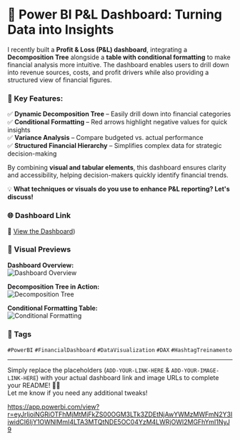 # 🚀 Power BI P&L Dashboard: Turning Data into Insights  

I recently built a **Profit & Loss (P&L) dashboard**, integrating a **Decomposition Tree** alongside a **table with conditional formatting** to make financial analysis more intuitive. The dashboard enables users to drill down into revenue sources, costs, and profit drivers while also providing a structured view of financial figures.  

### 🔹 Key Features:
✅ **Dynamic Decomposition Tree** – Easily drill down into financial categories  
✅ **Conditional Formatting** – Red arrows highlight negative values for quick insights  
✅ **Variance Analysis** – Compare budgeted vs. actual performance  
✅ **Structured Financial Hierarchy** – Simplifies complex data for strategic decision-making  

By combining **visual and tabular elements**, this dashboard ensures clarity and accessibility, helping decision-makers quickly identify financial trends.  

💡 **What techniques or visuals do you use to enhance P&L reporting? Let's discuss!**  

### 🌐 Dashboard Link  
🔗 [View the Dashboard](https://app.powerbi.com/view?r=eyJrIjoiNGRiOTFhMjMtMjFkZS00OGM3LTk3ZDEtNjAwYWMzMWFmN2Y3IiwidCI6IjY1OWNlMmI4LTA3MTQtNDE5OC04YzM4LWRjOWI2MGFhYmI1NyJ9))  

### 📸 Visual Previews  

**Dashboard Overview:**  
![Dashboard Overview](ADD-YOUR-IMAGE-LINK-HERE)  

**Decomposition Tree in Action:**  
![Decomposition Tree](ADD-YOUR-IMAGE-LINK-HERE)  

**Conditional Formatting Table:**  
![Conditional Formatting](ADD-YOUR-IMAGE-LINK-HERE)  

### 📌 Tags  
`#PowerBI` `#FinancialDashboard` `#DataVisualization` `#DAX` `#HashtagTreinamento`  

---

Simply replace the placeholders (`ADD-YOUR-LINK-HERE` & `ADD-YOUR-IMAGE-LINK-HERE`) with your actual dashboard link and image URLs to complete your README! 🚀😃  
Let me know if you need any additional tweaks!


https://app.powerbi.com/view?r=eyJrIjoiNGRiOTFhMjMtMjFkZS00OGM3LTk3ZDEtNjAwYWMzMWFmN2Y3IiwidCI6IjY1OWNlMmI4LTA3MTQtNDE5OC04YzM4LWRjOWI2MGFhYmI1NyJ9
